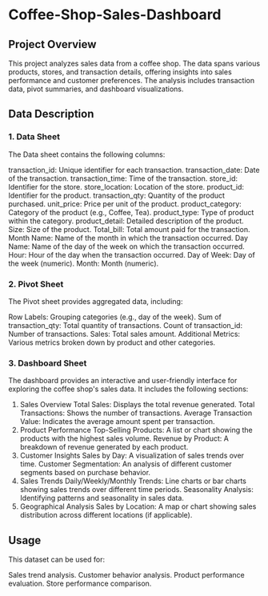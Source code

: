 # Coffee-Shop-Sales-Dashboard
## Project Overview
This project analyzes sales data from a coffee shop. The data spans various products, stores, and transaction details, offering insights into sales performance and customer preferences. The analysis includes transaction data, pivot summaries, and dashboard visualizations.

## Data Description
### 1. Data Sheet
The Data sheet contains the following columns:

transaction_id: Unique identifier for each transaction.
transaction_date: Date of the transaction.
transaction_time: Time of the transaction.
store_id: Identifier for the store.
store_location: Location of the store.
product_id: Identifier for the product.
transaction_qty: Quantity of the product purchased.
unit_price: Price per unit of the product.
product_category: Category of the product (e.g., Coffee, Tea).
product_type: Type of product within the category.
product_detail: Detailed description of the product.
Size: Size of the product.
Total_bill: Total amount paid for the transaction.
Month Name: Name of the month in which the transaction occurred.
Day Name: Name of the day of the week on which the transaction occurred.
Hour: Hour of the day when the transaction occurred.
Day of Week: Day of the week (numeric).
Month: Month (numeric).
### 2. Pivot Sheet
The Pivot sheet provides aggregated data, including:

Row Labels: Grouping categories (e.g., day of the week).
Sum of transaction_qty: Total quantity of transactions.
Count of transaction_id: Number of transactions.
Sales: Total sales amount.
Additional Metrics: Various metrics broken down by product and other categories.
### 3. Dashboard Sheet
The dashboard provides an interactive and user-friendly interface for exploring the coffee shop's sales data. It includes the following sections:

1. Sales Overview
Total Sales: Displays the total revenue generated.
Total Transactions: Shows the number of transactions.
Average Transaction Value: Indicates the average amount spent per transaction.
2. Product Performance
Top-Selling Products: A list or chart showing the products with the highest sales volume.
Revenue by Product: A breakdown of revenue generated by each product.
3. Customer Insights
Sales by Day: A visualization of sales trends over time.
Customer Segmentation: An analysis of different customer segments based on purchase behavior.
4. Sales Trends
Daily/Weekly/Monthly Trends: Line charts or bar charts showing sales trends over different time periods.
Seasonality Analysis: Identifying patterns and seasonality in sales data.
5. Geographical Analysis
Sales by Location: A map or chart showing sales distribution across different locations (if applicable).
## Usage
This dataset can be used for:

Sales trend analysis.
Customer behavior analysis.
Product performance evaluation.
Store performance comparison.
